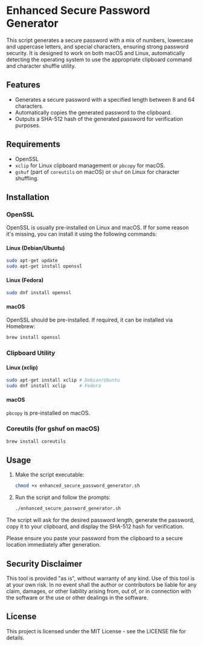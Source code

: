 # Enhanced Secure Password Generator

This script generates a secure password with a mix of numbers, lowercase and uppercase letters, and special characters, ensuring strong password security. It is designed to work on both macOS and Linux, automatically detecting the operating system to use the appropriate clipboard command and character shuffle utility.

## Features

- Generates a secure password with a specified length between 8 and 64 characters.
- Automatically copies the generated password to the clipboard.
- Outputs a SHA-512 hash of the generated password for verification purposes.

## Requirements

- OpenSSL
- `xclip` for Linux clipboard management or `pbcopy` for macOS.
- `gshuf` (part of `coreutils` on macOS) or `shuf` on Linux for character shuffling.

## Installation

### OpenSSL

OpenSSL is usually pre-installed on Linux and macOS. If for some reason it's missing, you can install it using the following commands:

#### Linux (Debian/Ubuntu)
```bash
sudo apt-get update
sudo apt-get install openssl
```

#### Linux (Fedora)
```bash
sudo dnf install openssl
```

#### macOS
OpenSSL should be pre-installed. If required, it can be installed via Homebrew:
```bash
brew install openssl
```

### Clipboard Utility

#### Linux (xclip)
```bash
sudo apt-get install xclip # Debian/Ubuntu
sudo dnf install xclip     # Fedora
```

#### macOS
`pbcopy` is pre-installed on macOS.

### Coreutils (for gshuf on macOS)
```bash
brew install coreutils
```

## Usage

1. Make the script executable:
   ```bash
   chmod +x enhanced_secure_password_generator.sh
   ```

2. Run the script and follow the prompts:
   ```bash
   ./enhanced_secure_password_generator.sh
   ```

The script will ask for the desired password length, generate the password, copy it to your clipboard, and display the SHA-512 hash for verification.

Please ensure you paste your password from the clipboard to a secure location immediately after generation.

## Security Disclaimer

This tool is provided "as is", without warranty of any kind. Use of this tool is at your own risk. In no event shall the author or contributors be liable for any claim, damages, or other liability arising from, out of, or in connection with the software or the use or other dealings in the software.

## License

This project is licensed under the MIT License - see the LICENSE file for details.
